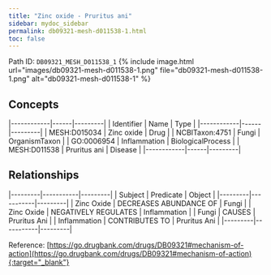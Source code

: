 ```yaml
---
title: "Zinc oxide - Pruritus ani"
sidebar: mydoc_sidebar
permalink: db09321-mesh-d011538-1.html
toc: false 
---
```



Path ID: `DB09321_MESH_D011538_1`
{% include image.html url="images/db09321-mesh-d011538-1.png" file="db09321-mesh-d011538-1.png" alt="db09321-mesh-d011538-1" %}

## Concepts

|------------|------|---------|
| Identifier | Name | Type    |
|------------|------|---------|
| MESH:D015034 | Zinc oxide | Drug |
| NCBITaxon:4751 | Fungi | OrganismTaxon |
| GO:0006954 | Inflammation | BiologicalProcess |
| MESH:D011538 | Pruritus ani | Disease |
|------------|------|---------|

## Relationships

|---------|-----------|---------|
| Subject | Predicate | Object  |
|---------|-----------|---------|
| Zinc Oxide | DECREASES ABUNDANCE OF | Fungi |
| Zinc Oxide | NEGATIVELY REGULATES | Inflammation |
| Fungi | CAUSES | Pruritus Ani |
| Inflammation | CONTRIBUTES TO | Pruritus Ani |
|---------|-----------|---------|

Reference: [https://go.drugbank.com/drugs/DB09321#mechanism-of-action](https://go.drugbank.com/drugs/DB09321#mechanism-of-action){:target="_blank"}